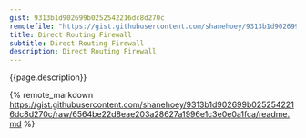 ```yaml
---
gist: 9313b1d902699b0252542216dc8d270c
remotefile: "https://gist.githubusercontent.com/shanehoey/9313b1d902699b0252542216dc8d270c/raw/6564be22d8eae203a28627a1996e1c3e0e0a1fca/readme.md"
title: Direct Routing Firewall
subtitle: Direct Routing Firewall
description: Direct Routing Firewall
---
```

{{page.description}}
<!--more-->
{% remote_markdown https://gist.githubusercontent.com/shanehoey/9313b1d902699b0252542216dc8d270c/raw/6564be22d8eae203a28627a1996e1c3e0e0a1fca/readme.md %}